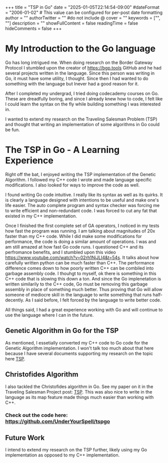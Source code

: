 +++
title = "TSP in Go"
date = "2025-01-05T22:14:54-09:00"
#dateFormat = "2006-01-02" # This value can be configured for per-post date formatting
author = ""
authorTwitter = "" #do not include @
cover = ""
keywords = ["", ""]
description = ""
showFullContent = false
readingTime = false
hideComments = false
+++

# My Introduction to the Go language
Go has long intrigued me. When doing research on the Border Gateway Protocol I stumbled upon the creator of https://bgp.tools GitHub and he had several projects written in the language. Since this person was writing in Go, it must have some utility, I thought. Since then I had wanted to do something with the language but Inever had a good reason for it. 

After I completed my undergrad, I tried doing codecademy courses on Go. These are dreadfully boring, and since I already knew how to code, I felt like I could learn the syntax on the fly while building something I was interested in. 

I wanted to extend my research on the Traveling Salesman Problem (TSP) and thought that writing an implementation of some algorithms in Go could be fun.

# The TSP in Go -  A Learning Experience
Right off the bat, I enjoyed writing the TSP implementation of the Genetic Algorithm. I followed my C++ code I wrote and made language specific modifications.  I also looked for ways to improve the code as well. 

I found writing Go code intuitive. I really like its syntax as well as its quirks. It is clearly a language designed with intentions to be useful and make one's life easier. The auto complete program and syntax checker was forcing me to write efficient and non-redundant code. I was forced to cut any fat that existed in my C++ implementation.   

Once I finished the first complete set of GA operators, I noticed in my tests how fast the program was running. I am talking about magnitudes of 20x faster than my C++ code. While I did make some modifications for performance, the code is doing a similar amount of operations. I was and am still amazed at how fast Go code runs. I questioned C++ and its perfromance benefits, and I stumbled upon this video https://www.youtube.com/watch?v=02rh1NjJLI4&t=54s. It talks about how carefully written python can be much faster than C++. The performance difference comes down to how poorly written C++ can be combiled into garbage assembly code. I thouhgt to myself, ok there is something in this C++ code that is slowing this down a ton. And since the Go implenetation is written similarily to the C++ code, Go must be removing this garbage assembly in place of something much better.  Thus proving that Go will allow someone of mediocre skill in the language to write something that runs half-decently. As I said before, I felt forced by the language to write better code. 

All things said, I had a great experience working with Go and will continue to use the language where I can in the future. 

## Genetic Algorithm in Go for the TSP
As mentioned, I essetially converted my C++ code to Go code for the Genetic Algorithm implementation.  I won't talk too much about that here because I have several documents supporting my research on the topic here [TSP](./travelingsalesman.md). 

## Christofides Algorithm
I also tackled the Christofides algorithm in Go. See my paper on it in the Traveling Salesman Project post: [TSP](./travelingsalesman.md). 
This was also nice to write in the language as its map feature made things much easier than working with C++.

### Check out the code here: https://github.com/UnderYourSpell/tspgo

## Future Work
I intend to extend my research on the TSP further, likely using my Go implementation as opposed to my C++ implementation.